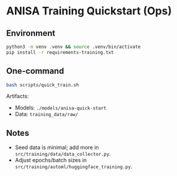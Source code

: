# ANISA Training Quickstart (Ops)

## Environment
```bash
python3 -m venv .venv && source .venv/bin/activate
pip install -r requirements-training.txt
```

## One-command
```bash
bash scripts/quick_train.sh
```
Artifacts:
- Models: `./models/anisa-quick-start`
- Data: `training_data/raw/`

## Notes
- Seed data is minimal; add more in `src/training/data/data_collector.py`.
- Adjust epochs/batch sizes in `src/training/automl/huggingface_training.py`.

